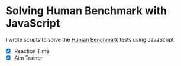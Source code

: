 # Solving Human Benchmark with JavaScript

I wrote scripts to solve the [Human Benchmark](https://humanbenchmark.com) tests using JavaScript.

- [x] Reaction Time
- [x] Aim Trainer
